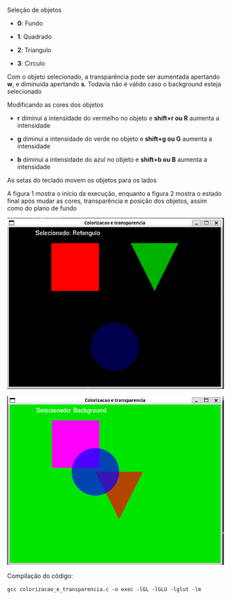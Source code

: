 Seleção de objetos
* **0**: Fundo

* **1**: Quadrado

* **2**: Triangulo

* **3**: Circulo


Com o objeto selecionado, a transparência pode ser aumentada apertando **w**, e diminuida apertando **s**. Todavia não é válido caso o background esteja selecionado


Modificando as cores dos objetos

* **r** diminui a intensidade do vermelho no objeto e **shift+r ou R** aumenta a intensidade

* **g** diminui a intensidade do verde no objeto e **shift+g ou G** aumenta a intensidade

* **b** diminui a intensidade do azul no objeto e **shift+b ou B** aumenta a intensidade


As setas do teclado movem os objetos para os lados

A figura 1 mostra o início da execução, enquanto a figura 2 mostra o estado final após mudar as cores, transparência e posição dos objetos, assim como do plano de fundo

![Início da execucao](imgs/inicio_da_execucao.png)

![comandos executados](imgs/proximas_execucoes.png)


Compilação do código:
```
gcc colorizacao_e_transparencia.c -o exec -lGL -lGLU -lglut -lm
```
